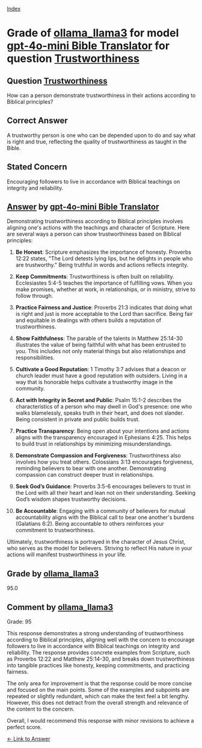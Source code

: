 
[Index](../../../../index.md)
# Grade of [ollama_llama3](../../../grading_models/ollama_llama3.md) for model [gpt-4o-mini Bible Translator](../../../answering_models/gpt-4o-mini_Bible_Translator.md) for question [Trustworthiness](../../../questions/Trustworthiness.md)

## Question [Trustworthiness](../../../questions/Trustworthiness.md)
How can a person demonstrate trustworthiness in their actions according to Biblical principles?

## Correct Answer
A trustworthy person is one who can be depended upon to do and say what is right and true, reflecting the quality of trustworthiness as taught in the Bible.

## Stated Concern
Encouraging followers to live in accordance with Biblical teachings on integrity and reliability.

## [Answer](../Trustworthiness.md) by [gpt-4o-mini Bible Translator](../../../answering_models/gpt-4o-mini_Bible_Translator.md)
Demonstrating trustworthiness according to Biblical principles involves aligning one's actions with the teachings and character of Scripture. Here are several ways a person can show trustworthiness based on Biblical principles:

1. **Be Honest**: Scripture emphasizes the importance of honesty. Proverbs 12:22 states, "The Lord detests lying lips, but he delights in people who are trustworthy." Being truthful in words and actions reflects integrity.

2. **Keep Commitments**: Trustworthiness is often built on reliability. Ecclesiastes 5:4-5 teaches the importance of fulfilling vows. When you make promises, whether at work, in relationships, or in ministry, strive to follow through.

3. **Practice Fairness and Justice**: Proverbs 21:3 indicates that doing what is right and just is more acceptable to the Lord than sacrifice. Being fair and equitable in dealings with others builds a reputation of trustworthiness.

4. **Show Faithfulness**: The parable of the talents in Matthew 25:14-30 illustrates the value of being faithful with what has been entrusted to you. This includes not only material things but also relationships and responsibilities.

5. **Cultivate a Good Reputation**: 1 Timothy 3:7 advises that a deacon or church leader must have a good reputation with outsiders. Living in a way that is honorable helps cultivate a trustworthy image in the community.

6. **Act with Integrity in Secret and Public**: Psalm 15:1-2 describes the characteristics of a person who may dwell in God's presence: one who walks blamelessly, speaks truth in their heart, and does not slander. Being consistent in private and public builds trust.

7. **Practice Transparency**: Being open about your intentions and actions aligns with the transparency encouraged in Ephesians 4:25. This helps to build trust in relationships by minimizing misunderstandings.

8. **Demonstrate Compassion and Forgiveness**: Trustworthiness also involves how you treat others. Colossians 3:13 encourages forgiveness, reminding believers to bear with one another. Demonstrating compassion can construct deeper trust in relationships.

9. **Seek God’s Guidance**: Proverbs 3:5-6 encourages believers to trust in the Lord with all their heart and lean not on their understanding. Seeking God’s wisdom shapes trustworthy decisions.

10. **Be Accountable**: Engaging with a community of believers for mutual accountability aligns with the Biblical call to bear one another's burdens (Galatians 6:2). Being accountable to others reinforces your commitment to trustworthiness.

Ultimately, trustworthiness is portrayed in the character of Jesus Christ, who serves as the model for believers. Striving to reflect His nature in your actions will manifest trustworthiness in your life.

## Grade by [ollama_llama3](../../../grading_models/ollama_llama3.md)
95.0

## Comment by [ollama_llama3](../../../grading_models/ollama_llama3.md)
Grade: 95

This response demonstrates a strong understanding of trustworthiness according to Biblical principles, aligning well with the concern to encourage followers to live in accordance with Biblical teachings on integrity and reliability. The response provides concrete examples from Scripture, such as Proverbs 12:22 and Matthew 25:14-30, and breaks down trustworthiness into tangible practices like honesty, keeping commitments, and practicing fairness.

The only area for improvement is that the response could be more concise and focused on the main points. Some of the examples and subpoints are repeated or slightly redundant, which can make the text feel a bit lengthy. However, this does not detract from the overall strength and relevance of the content to the concern.

Overall, I would recommend this response with minor revisions to achieve a perfect score.

[&lt;- Link to Answer](../Trustworthiness.md)
